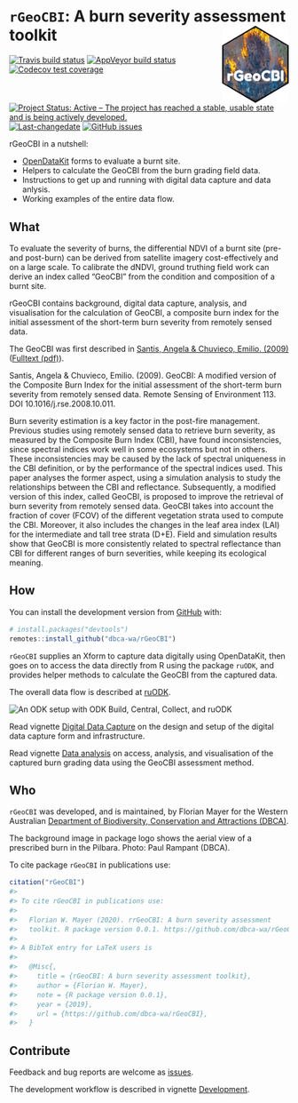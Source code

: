 
<!-- README.md is generated from README.Rmd. Please edit that file -->

# `rGeoCBI`: A burn severity assessment toolkit <img src="man/figures/rGeoCBI.png" align="right" alt="How good was that burn?" width="120" />

<!-- badges: start -->

[![Travis build
status](https://travis-ci.org/dbca-wa/rGeoCBI.svg?branch=master)](https://travis-ci.org/dbca-wa/rGeoCBI)
[![AppVeyor build
status](https://ci.appveyor.com/api/projects/status/github/dbca-wa/rGeoCBI?branch=master&svg=true)](https://ci.appveyor.com/project/florianm/rGeoCBI)
[![Codecov test
coverage](https://codecov.io/gh/dbca-wa/rGeoCBI/branch/master/graph/badge.svg)](https://codecov.io/gh/dbca-wa/rGeoCBI?branch=master)
[![Project Status: Active – The project has reached a stable, usable
state and is being actively
developed.](https://www.repostatus.org/badges/latest/active.svg)](https://www.repostatus.org/#active)
[![Last-changedate](https://img.shields.io/github/last-commit/dbca-wa/rGeoCBI.svg)](https://github.com/dbca-wa/rGeoCBI/commits/master)
[![GitHub
issues](https://img.shields.io/github/issues/dbca-wa/rGeoCBI.svg?style=popout)](https://github.com/dbca-wa/rGeoCBI/issues/)
<!-- badges: end -->

rGeoCBI in a nutshell:

  - [OpenDataKit](https://opendatakit.org/) forms to evaluate a burnt
    site.
  - Helpers to calculate the GeoCBI from the burn grading field data.
  - Instructions to get up and running with digital data capture and
    data anlysis.
  - Working examples of the entire data flow.

## What

To evaluate the severity of burns, the differential NDVI of a burnt site
(pre-and post-burn) can be derived from satellite imagery
cost-effectively and on a large scale. To calibrate the dNDVI, ground
truthing field work can derive an index called “GeoCBI” from the
condition and composition of a burnt site.

rGeoCBI contains background, digital data capture, analysis, and
visualisation for the calculation of GeoCBI, a composite burn index for
the initial assessment of the short-term burn severity from remotely
sensed data.

The GeoCBI was first described in [Santis, Angela & Chuvieco, Emilio.
(2009)](https://doi.org/10.1016/j.rse.2008.10.011) ([Fulltext
(pdf)](https://www.researchgate.net/publication/229043914_GeoCBI_A_modified_version_of_the_Composite_Burn_Index_for_the_initial_assessment_of_the_short-term_burn_severity_from_remotely_sensed_data)).

Santis, Angela & Chuvieco, Emilio. (2009). GeoCBI: A modified version of
the Composite Burn Index for the initial assessment of the short-term
burn severity from remotely sensed data. Remote Sensing of Environment
113. DOI 10.1016/j.rse.2008.10.011.

Burn severity estimation is a key factor in the post-fire management.
Previous studies using remotely sensed data to retrieve burn severity,
as measured by the Composite Burn Index (CBI), have found
inconsistencies, since spectral indices work well in some ecosystems but
not in others. These inconsistencies may be caused by the lack of
spectral uniqueness in the CBI definition, or by the performance of the
spectral indices used. This paper analyses the former aspect, using a
simulation analysis to study the relationships between the CBI and
reflectance. Subsequently, a modified version of this index, called
GeoCBI, is proposed to improve the retrieval of burn severity from
remotely sensed data. GeoCBI takes into account the fraction of cover
(FCOV) of the different vegetation strata used to compute the CBI.
Moreover, it also includes the changes in the leaf area index (LAI) for
the intermediate and tall tree strata (D+E). Field and simulation
results show that GeoCBI is more consistently related to spectral
reflectance than CBI for different ranges of burn severities, while
keeping its ecological meaning.

## How

You can install the development version from
[GitHub](https://github.com/) with:

``` r
# install.packages("devtools")
remotes::install_github("dbca-wa/rGeoCBI")
```

`rGeoCBI` supplies an Xform to capture data digitally using OpenDataKit,
then goes on to access the data directly from R using the package
`ruODK`, and provides helper methods to calculate the GeoCBI from the
captured data.

The overall data flow is described at
[ruODK](https://dbca-wa.github.io/ruODK/index.html).

![An ODK setup with ODK Build, Central, Collect, and
ruODK](https://www.lucidchart.com/publicSegments/view/952c1350-3003-48c1-a2c8-94bad74cdb46/image.png)

Read vignette [Digital Data
Capture](https://dbca-wa.github.io/rGeoCBI/articles/forms.html) on the
design and setup of the digital data capture form and infrastructure.

Read vignette [Data
analysis](https://dbca-wa.github.io/rGeoCBI/articles/analysis.html) on
access, analysis, and visualisation of the captured burn grading data
using the GeoCBI assessment method.

## Who

`rGeoCBI` was developed, and is maintained, by Florian Mayer for the
Western Australian [Department of Biodiversity, Conservation and
Attractions (DBCA)](https://www.dbca.wa.gov.au/).

The background image in package logo shows the aerial view of a
prescribed burn in the Pilbara. Photo: Paul Rampant (DBCA).

To cite package `rGeoCBI` in publications use:

``` r
citation("rGeoCBI")
#> 
#> To cite rGeoCBI in publications use:
#> 
#>   Florian W. Mayer (2020). rrGeoCBI: A burn severity assessment
#>   toolkit. R package version 0.0.1. https://github.com/dbca-wa/rGeoCBI
#> 
#> A BibTeX entry for LaTeX users is
#> 
#>   @Misc{,
#>     title = {rGeoCBI: A burn severity assessment toolkit},
#>     author = {Florian W. Mayer},
#>     note = {R package version 0.0.1},
#>     year = {2019},
#>     url = {https://github.com/dbca-wa/rGeoCBI},
#>   }
```

## Contribute

Feedback and bug reports are welcome as
[issues](https://github.com/dbca-wa/rGeoCBI/issues).

The development workflow is described in vignette
[Development](https://dbca-wa.github.io/rGeoCBI/articles/dev.html).
